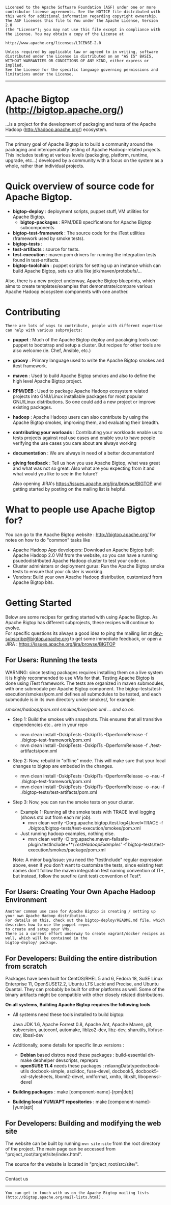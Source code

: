     Licensed to the Apache Software Foundation (ASF) under one or more
    contributor license agreements. See the NOTICE file distributed with
    this work for additional information regarding copyright ownership.
    The ASF licenses this file to You under the Apache License, Version 2.0
    (the "License"); you may not use this file except in compliance with
    the License. You may obtain a copy of the License at

    http://www.apache.org/licenses/LICENSE-2.0

    Unless required by applicable law or agreed to in writing, software
    distributed under the License is distributed on an "AS IS" BASIS,
    WITHOUT WARRANTIES OR CONDITIONS OF ANY KIND, either express or implied.
    See the License for the specific language governing permissions and
    limitations under the License.

------------------------------------------------------------------------------------------------------------------------------------------------------

Apache Bigtop (http://bigtop.apache.org/)
======

...is a project for the development of packaging and tests of the Apache Hadoop (http://hadoop.apache.org/) ecosystem.

------------------------------------------------------------------------------------------------------------------------------------------------------
 
The primary goal of Apache Bigtop is to build a community around the packaging and interoperability testing of Apache Hadoop-related projects. This includes testing at various levels (packaging, platform, runtime, upgrade, etc...) developed by a community with a focus on the system as a whole, rather than individual projects.

Quick overview of source code for Apache Bigtop.
=========================================

* __bigtop-deploy__ : deployment scripts, puppet stuff, VM utilities for Apache Bigtop.
    * __bigtop-packages__ : RPM/DEB specifications for Apache Bigtop subcomponents
* __bigtop-test-framework__ : The source code for the iTest utilities (framework used by smoke tests).
* __bigtop-tests__ : 
* __test-artifacts__ : source for tests.
* __test-execution__ : maven pom drivers for running the integration tests found in test-artifacts.
* __bigtop-toolchain__ : puppet scripts for setting up an instance which can build Apache Bigtop, sets up utils like jdk/maven/protobufs/...

Also, there is a new project underway, Apache Bigtop blueprints, which aims to create templates/examples that demonstrate/compare various Apache Hadoop ecosystem components with one another.

Contributing 
============

    There are lots of ways to contribute, people with different expertise can help with various subprojects:
    
* __puppet__ : Much of the Apache Bigtop deploy and pacakging tools use puppet to bootstrap and setup a cluster. But recipes for other tools are also welcome (ie. Chef, Ansible, etc.)
* __groovy__ : Primary language used to write the Apache Bigtop smokes and itest framework. 
* __maven__ : Used to build Apache Bigtop smokes and also to define the high level Apache Bigtop project. 
* __RPM/DEB__ : Used to package Apache Hadoop ecosystem related projects into GNU/Linux installable packages for most popular GNU/Linux distributions. So one could add a new project or improve existing packages.
* __hadoop__ : Apache Hadoop users can also contribute by using the Apache Bigtop smokes, improving them, and evaluating their breadth.
* __contributing your worloads__ : Contributing your workloads enable us to tests projects against real use cases and enable you to have people verifying the use cases you care about are always working
* __documentation__ : We are always in need of a better documentation!
* __giving feedback__ : Tell us how you use Apache Bigtop, what was great and what was not so great. Also what are you expecting from it and what would you like to see in the future?
 
    Also opening JIRA's https://issues.apache.org/jira/browse/BIGTOP and getting started by posting on the mailing list is helpful.

What to people use Apache Bigtop for? 
==============================

You can go to the Apache Bigtop website : http://bigtop.apache.org/ for notes on how to do "common" tasks like

  * Apache Hadoop App developers: Download an Apache Bigtop built Apache Hadoop 2.0 VM from the website, so you can have a running psuedodistributed Apache Hadoop cluster to test your code on.
  * Cluster administers or deployment gurus: Run the Apache Bigtop smoke tests to ensure that your cluster is working.
  * Vendors: Build your own Apache Hadoop distribution, customized from Apache Bigtop bits.

Getting Started
===============

Below are some recipes for getting started with using Apache Bigtop. As Apache Bigtop has different subprojects, these recipes will continue to evolve.  
For specific questions its always a good idea to ping the mailing list at dev-subscribe@bigtop.apache.org to get some immediate feedback, or open a JIRA : https://issues.apache.org/jira/browse/BIGTOP

For Users: Running the tests 
----------------------------

WARNING: since testing packages requires installing them on a live system it is highly recommended to use VMs for that. Testing Apache Bigtop is done using iTest framework. The tests are organized in maven submodules, with one submodule per Apache Bigtop component.  The bigtop-tests/test-execution/smokes/pom.xml defines all submodules to be tested, and each submodule is in its own directory under smokes/, for example:
 
*smokes/hadoop/pom.xml*
*smokes/hive/pom.xml*
*... and so on.*
 
* Step 1: Build the smokes with snapshots.  This ensures that all transitive dependencies etc.. are in your repo
    * mvn clean install -DskipTests -DskipITs -DperformRelease -f ./bigtop-test-framework/pom.xml
    * mvn clean install -DskipTests -DskipITs -DperformRelease -f ./test-artifacts/pom.xml
* Step 2: Now, rebuild in "offline" mode.  This will make sure that your local changes to bigtop are embeded in the changes.
    * mvn clean install -DskipTests -DskipITs -DperformRelease -o -nsu -f ./bigtop-test-framework/pom.xml
    * mvn clean install -DskipTests -DskipITs -DperformRelease -o -nsu -f ./bigtop-tests/test-artifacts/pom.xml
 
* Step 3: Now, you can run the smoke tests on your cluster.
    * Example 1: Running all the smoke tests with TRACE level logging (shows std out from each mr job). 
      * mvn clean verify -Dorg.apache.bigtop.itest.log4j.level=TRACE -f ./bigtop/bigtop-tests/test-execution/smokes/pom.xml 
    * Just running hadoop examples, nothing else.
      * mvn clean verify -D'org.apache.maven-failsafe-plugin.testInclude=**/*TestHadoopExamples*' -f bigtop-tests/test-execution/smokes/package/pom.xml
 
    Note: A minor bug/issue: you need the "testInclude" regular expression above, even if you don't want to customize the tests, 
    since existing test names don't follow the maven integration test naming convention of IT*, but instead, follow the surefire (unit test) convention of Test*.

For Users: Creating Your Own Apache Hadoop Environment 
-----------------------------------------------

    Another common use case for Apache Bigtop is creating / setting up your own Apache Hadoop distribution.  
    For details on this, check out the bigtop-deploy/README.md file, which describes how to use the puppet repos
    to create and setup your VMs.  
    There is a current effort underway to create vagrant/docker recipes as well, which will be contained in the 
    bigtop-deploy/ package.     


For Developers: Building the entire distribution from scratch
-------------------------------------------------------------
 
Packages have been built for CentOS/RHEL 5 and 6, Fedora 18, SuSE Linux Enterprise 11, OpenSUSE12.2, Ubuntu LTS Lucid and Precise, and Ubuntu Quantal. They can probably be built for other platforms as well. Some of the binary artifacts might be compatible with other closely related distributions.
 
__On all systems, Building Apache Bigtop requires the following tools__

* All systems need these tools installed to build bigtop:

  Java JDK 1.6, Apache Forrest 0.8, Apache Ant, Apache Maven, git, subversion, autoconf, automake, liblzo2-dev, libz-dev, sharutils, libfuse-dev, libssl-dev

* Additionally, some details for specific linux versions :
  * __Debian__ based distros need these packages : build-essential dh-make debhelper devscripts, reprepro
  * __openSUSE 11.4__ needs these packages : relaxngDatatypedocbook-utils docbook-simple, asciidoc, fuse-devel, docbook5, docbook5-xsl-stylesheets, libxml2-devel, xmlformat, xmlto, libxslt, libopenssl-devel

* __Building packages__ : make [component-name]-[rpm|deb]
* __Building local YUM/APT repositories__ : make [component-name]-[yum|apt]


For Developers: Building and modifying the web site
---------------------------------------------------

The website can be built by running `mvn site:site` from the root directory of the
project.  The main page can be accessed from "project_root/target/site/index.html".

The source for the website is located in "project_root/src/site/".


---------------------- 

Contact us

----------------------

    You can get in touch with us on the Apache Bigtop mailing lists (http://bigtop.apache.org/mail-lists.html).

